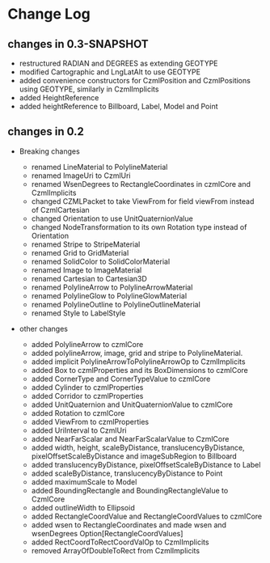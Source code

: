 Change Log
==========

## changes in 0.3-SNAPSHOT

   * restructured RADIAN and DEGREES as extending GEOTYPE
   * modified Cartographic and LngLatAlt to use GEOTYPE
   * added convenience constructors for CzmlPosition and CzmlPositions using GEOTYPE, similarly in CzmlImplicits
   * added HeightReference
   * added heightReference to Billboard, Label, Model and Point






## changes in 0.2

* Breaking changes
    * renamed LineMaterial to PolylineMaterial
    * renamed ImageUri to CzmlUri
    * renamed WsenDegrees to RectangleCoordinates in czmlCore and CzmlImplicits
    * changed CZMLPacket to take ViewFrom for field viewFrom instead of CzmlCartesian
    * changed Orientation to use UnitQuaternionValue
    * changed NodeTransformation to its own Rotation type instead of Orientation
    * renamed Stripe to StripeMaterial
    * renamed Grid to GridMaterial
    * renamed SolidColor to SolidColorMaterial
    * renamed Image to ImageMaterial
    * renamed Cartesian to Cartesian3D
    * renamed PolylineArrow to PolylineArrowMaterial
    * renamed PolylineGlow to PolylineGlowMaterial
    * renamed PolylineOutline to PolylineOutlineMaterial
    * renamed Style to LabelStyle


* other changes
    * added PolylineArrow to czmlCore
    * added polylineArrow, image, grid and stripe to PolylineMaterial.
    * added implicit PolylineArrowToPolylineArrowOp to CzmlImplicits
    * added Box to czmlProperties and its BoxDimensions to czmlCore
    * added CornerType and CornerTypeValue to czmlCore
    * added Cylinder to czmlProperties
    * added Corridor to czmlProperties
    * added UnitQuaternion and UnitQuaternionValue to czmlCore
    * added Rotation to czmlCore
    * added ViewFrom to czmlProperties
    * added UriInterval to CzmlUri
    * added NearFarScalar and NearFarScalarValue to CzmlCore
    * added width, height, scaleByDistance, translucencyByDistance, pixelOffsetScaleByDistance and imageSubRegion to Billboard
    * added translucencyByDistance, pixelOffsetScaleByDistance to Label
    * added scaleByDistance, translucencyByDistance to Point
    * added maximumScale to Model
    * added BoundingRectangle and BoundingRectangleValue to CzmlCore
    * added outlineWidth to Ellipsoid
    * added RectangleCoordValue and RectangleCoordValues to czmlCore
    * added wsen to RectangleCoordinates and made wsen and wsenDegrees Option[RectangleCoordValues]
    * added RectCoordToRectCoordValOp to CzmlImplicits
    * removed ArrayOfDoubleToRect from CzmlImplicits




